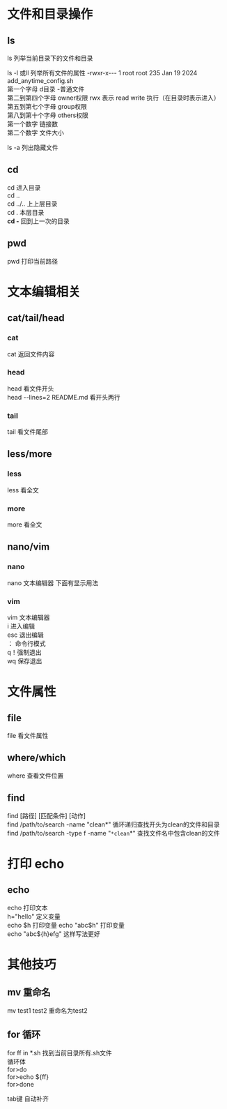 # 文件和目录操作
## ls
ls 列举当前目录下的文件和目录

ls -l 或ll 列举所有文件的属性
-rwxr-x--- 1 root root       235 Jan 19  2024 add_anytime_config.sh  
第一个字母 d目录 -普通文件  
第二到第四个字母 owner权限 rwx 表示 read write 执行（在目录时表示进入）   
第五到第七个字母 group权限  
第八到第十个字母 others权限  
第一个数字 链接数  
第二个数字 文件大小  

ls -a 列出隐藏文件  
## cd
cd 进入目录  
cd ..  
cd ../.. 上上层目录  
cd . 本层目录  
**cd -** 回到上一次的目录  
## pwd
pwd 打印当前路径  
# 文本编辑相关
## cat/tail/head
### cat
cat 返回文件内容  
### head
head 看文件开头  
head --lines=2 README.md 看开头两行  
### tail
tail 看文件尾部  
## less/more
### less
less 看全文  
### more
more 看全文  
## nano/vim
### nano
nano 文本编辑器 下面有显示用法   
### vim
vim 文本编辑器  
i 进入编辑  
esc 退出编辑  
： 命令行模式  
q！强制退出  
wq 保存退出  
# 文件属性
## file
file 看文件属性  
## where/which
where 查看文件位置  
## find
find [路径] [匹配条件] [动作]  
find /path/to/search -name "clean*"  循环递归查找开头为clean的文件和目录  
find /path/to/search -type f -name "`*clean`*"  查找文件名中包含clean的文件
# 打印 echo
## echo
echo 打印文本  
h="hello" 定义变量  
echo $h 打印变量  
echo "abc$h" 打印变量  
echo "abc${h}efg" 这样写法更好  
# 其他技巧
## mv 重命名
mv test1 test2 重命名为test2  
## for 循环
for ff in *.sh 找到当前目录所有.sh文件  
循环体  
for>do  
for>echo ${ff}  
for>done  

tab键 自动补齐  
